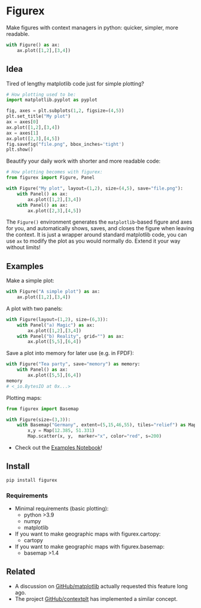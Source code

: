 # Figurex
Make figures with context managers in python: quicker, simpler, more readable. 


```python
with Figure() as ax:
    ax.plot([1,2],[3,4])
```


## Idea 

Tired of lengthy matplotlib code just for simple plotting? 
```python
# How plotting used to be:
import matplotlib.pyplot as pyplot

fig, axes = plt.subplots(1,2, figsize=(4,5))
plt.set_title("My plot")
ax = axes[0]
ax.plot([1,2],[3,4])
ax = axes[1]
ax.plot([2,3],[4,5])
fig.savefig("file.png", bbox_inches='tight')
plt.show()
```
Beautify your daily work with shorter and more readable code:
```python
# How plotting becomes with figurex:
from figurex import Figure, Panel

with Figure("My plot", layout=(1,2), size=(4,5), save="file.png"):
    with Panel() as ax:
        ax.plot([1,2],[3,4])
    with Panel() as ax:
        ax.plot([2,3],[4,5])
```
The `Figure()` environment generates the `matplotlib`-based figure and axes for you, and automatically shows, saves, and closes the figure when leaving the context. It is just a wrapper around standard matplotlib code, you can use `ax` to modify the plot as you would normally do. Extend it your way without limits!

## Examples

Make a simple plot:

```python
with Figure("A simple plot") as ax:
    ax.plot([1,2],[3,4])
```

A plot with two panels:
```python
with Figure(layout=(1,2), size=(6,3)):
    with Panel("a) Magic") as ax:
        ax.plot([1,2],[3,4])
    with Panel("b) Reality", grid="") as ax:
        ax.plot([5,5],[6,4])
```

Save a plot into memory for later use (e.g. in FPDF):
```python
with Figure("Tea party", save="memory") as memory:
    with Panel() as ax:
        ax.plot([5,5],[6,4])
memory
# <_io.BytesIO at 0x...>
```

Plotting maps:
```python
from figurex import Basemap

with Figure(size=(3,3)):
    with Basemap("Germany", extent=(5,15,46,55), tiles="relief") as Map:
        x,y = Map(12.385, 51.331)
        Map.scatter(x, y,  marker="x", color="red", s=200)
```    
    
- Check out the [Examples Notebook](https://github.com/mschroen/figurex/blob/main/examples.ipynb)!




## Install

```bash
pip install figurex
```

### Requirements

- Minimal requirements (basic plotting):
  - python >3.9
  - numpy
  - matplotlib
- If you want to make geographic maps with figurex.cartopy:
  - cartopy
- If you want to make geographic maps with figurex.basemap:
  - basemap >1.4

## Related

- A discussion on [GitHub/matplotlib](https://github.com/matplotlib/matplotlib/issues/5218/) actually requested this feature long ago.
- The project [GitHub/contextplt](https://toshiakiasakura.github.io/contextplt/notebooks/usage.html) has implemented a similar concept.